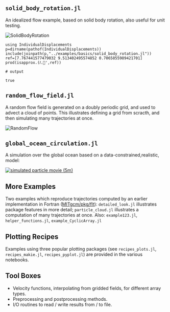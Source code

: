 ## `solid_body_rotation.jl`

An idealized flow example, based on solid body rotation, also useful for unit testing.

![SolidBodyRotation](https://github.com/JuliaClimate/IndividualDisplacements.jl/raw/master/examples/figs/SolidBodyRotation.gif)

```jldoctest
using IndividualDisplacements
p=dirname(pathof(IndividualDisplacements))
include(joinpath(p,"../examples/basics/solid_body_rotation.jl"))
ref=[7.767441577479032 9.513402495574852 0.7065855989421701]
prod(isapprox.(𝐼.📌',ref))

# output

true
```

## `random_flow_field.jl`

A random flow field is generated on a doubly periodic grid, and used to advect a cloud of points. This illustrates defining a grid from scracth, and then simulating many trajectories at once.

![RandomFlow](https://github.com/JuliaClimate/IndividualDisplacements.jl/raw/master/examples/figs/RandomFlow.gif)

## `global_ocean_circulation.jl`

A simulation over the global ocean based on a data-constrained,realistic, model:

[![simulated particle movie (5m)](https://user-images.githubusercontent.com/20276764/84766999-b801ad80-af9f-11ea-922a-610ad8a257dc.png)](https://youtu.be/W5DNqJG9jt0)

## More Examples

Two examples which reproduce trajectories computed by an earlier implementation in Fortran ([MITgcm/pkg/flt](https://mitgcm.readthedocs.io/en/latest/outp_pkgs/outp_pkgs.html#)): `detailed_look.jl` illustrates package features in more detail; `particle_cloud.jl` illustrates a computation of many trajectories at once. Also: `example123.jl`, `helper_functions.jl`, `example_CyclicArray.jl`

## Plotting Recipes 

Examples using three popular plotting packages (see `recipes_plots.jl`, `recipes_makie.jl`, `recipes_pyplot.jl`) are provided in the various notebooks.

## Tool Boxes

- Velocity functions, interpolating from gridded fields, for different array types.
- Preprocessing and postprocessing methods.
- I/O routines to read / write results from / to file.
